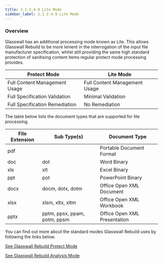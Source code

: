 ```yaml
---
title: 2.1.3.4.9 Lite Mode
sidebar_label: 2.1.3.4.9 Lite Mode
---
```

### Overview

Glasswall has an additional processing mode known as Lite. This allows Glasswall Rebuild to be more lenient in the interrogation of the input file manufacturer specification, whilst still providing the same high standard protection of sanitising content items regular protect mode processing provides. 

| Protect Mode | Lite Mode |
| --- | --- |
| Full Content Management Usage | Full Content Management Usage |
| Full Specification Validation | Minimal Validation |
| Full Specification Remediation | No Remediation |

The table below lists the document types that are supported for lite processing.  

|File Extension|Sub Type(s)|Document Type
|---|---|---
|pdf| |                                           Portable Document Format
|doc|             dot|                            Word Binary
|xls|             xlt|                            Excel Binary
|ppt|             pot|                            PowerPoint Binary
|docx|            docm, dotx, dotm|               Office Open XML Document
|xlsx|            xlsm, xltx, xltm|               Office Open XML Workbook
|pptx|            pptm, ppsx, ppam, potm, ppsm|   Office Open XML Presentation

You can find out more about the standard modes Glasswall Rebuild uses by following the links below.

[See Glasswall Rebuild Protect Mode](docs\2-glasswall_core\2_1-glasswall_rebuild\2_1_3-architecture\2_1_3_4-internal_api\2_1_3_4_2-protect_mode.md)

[See Glasswall Rebuild Analysis Mode](docs\2-glasswall_core\2_1-glasswall_rebuild\2_1_3-architecture\2_1_3_4-internal_api\2_1_3_4_1-analysis_mode.md)